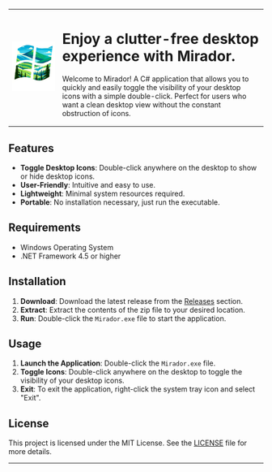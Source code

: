 <table>
  <tr>
    <td><img src="./Mirador%20Logo.png" alt="Mirador Logo" width="500"/></td>
    <td>
      <h1>Enjoy a clutter-free desktop experience with Mirador.</h1>
      <p>Welcome to Mirador! A C# application that allows you to quickly and easily toggle the visibility of your desktop icons with a simple double-click. Perfect for users who want a clean desktop view without the constant obstruction of icons.</p>
    </td>
  </tr>
</table>

## Features

- **Toggle Desktop Icons**: Double-click anywhere on the desktop to show or hide desktop icons.
- **User-Friendly**: Intuitive and easy to use.
- **Lightweight**: Minimal system resources required.
- **Portable**: No installation necessary, just run the executable.

## Requirements

- Windows Operating System
- .NET Framework 4.5 or higher

## Installation

1. **Download**: Download the latest release from the [Releases](https://github.com/norton198/Mirador/releases) section.
2. **Extract**: Extract the contents of the zip file to your desired location.
3. **Run**: Double-click the `Mirador.exe` file to start the application.

## Usage

1. **Launch the Application**: Double-click the `Mirador.exe` file.
2. **Toggle Icons**: Double-click anywhere on the desktop to toggle the visibility of your desktop icons.
3. **Exit**: To exit the application, right-click the system tray icon and select "Exit".

## License

This project is licensed under the MIT License. See the [LICENSE](LICENSE) file for more details.

---
